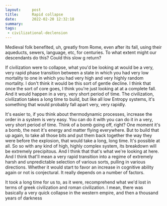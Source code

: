 ```yaml
---
layout:     post
title:      Rapid collapse
date:       2022-02-20 12:32:18
summary:    
tags:
 - civilizational-declension
---
```


Medieval folk benefited, uh, greatly from Rome, even after its fall, using their aqueducts, sewers, language, etc, for centuries. To what extent might our descendants do this? Could this slow g return?

If civilization were to collapse, what you'd be looking at would be a very, very rapid phase transition between a state in which you had very low mortality to one in which you had very high and very highly random mortality. I don't think it would be this sort of gentle decline. I think that once the sort of core goes, I think you're just looking at at a complete fall. And it would happen in a very, very short period of time. The civilization, civilization takes a long time to build, but like all low Entropy systems, it's something that would probably fall apart very, very rapidly.

It's easier to, if you think about thermodynamic processes, increase the order in a system is very easy. You can do it with you can do it in a very, very short period of time. Think of a bomb going off, right? One moment it's a bomb, the next it's energy and matter flying everywhere. But to build that up again, to take all those bits and put them back together the way they were before the explosion, that would take a long, long time. It's possible at all. So so with any kind of high, highly complex system, its breakdown will be extremely precipitous. And I think that that's what we're looking at here. And I think that'll mean a very rapid transition into a regime of extremely harsh and unpredictable selection of various sorts, pulling in various directions. Whether it would start to favor an increase in cognitive ability again or not is conjectural. It really depends on a number of factors.

It took a long time for us to, as it were, recomprehend what we'd lost in terms of greek civilization and roman civilization. I mean, there was basically a very quick collapse in the western empire, and then a thousand years of darkness